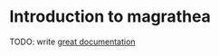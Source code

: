 # Introduction to magrathea

TODO: write [great documentation](http://jacobian.org/writing/what-to-write/)
